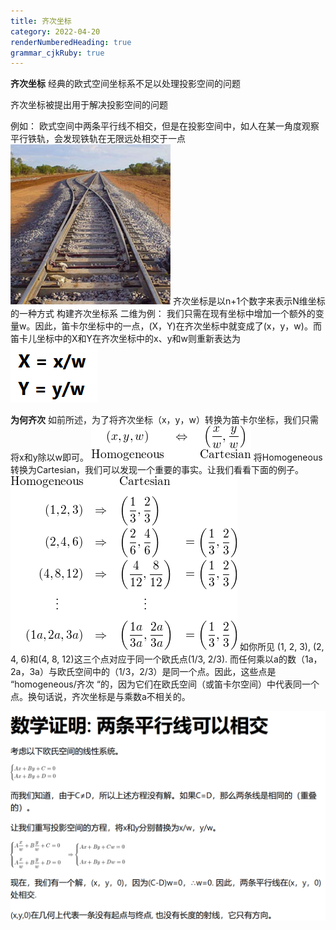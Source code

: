 ```yaml
---
title: 齐次坐标
category: 2022-04-20
renderNumberedHeading: true
grammar_cjkRuby: true
---
```



**齐次坐标**
经典的欧式空间坐标系不足以处理投影空间的问题

齐次坐标被提出用于解决投影空间的问题

例如：
欧式空间中两条平行线不相交，但是在投影空间中，如人在某一角度观察平行铁轨，会发现铁轨在无限远处相交于一点
![enter description here](./images/1650455911070.png)
齐次坐标是以n+1个数字来表示N维坐标的一种方式
构建齐次坐标系
二维为例：
我们只需在现有坐标中增加一个额外的变量w。因此，笛卡尔坐标中的一点，(X，Y)在齐次坐标中就变成了(x，y，w)。而笛卡儿坐标中的X和Y在齐次坐标中的x、y和w则重新表达为
![enter description here](./images/1650456005177.png)

**为何齐次**
如前所述，为了将齐次坐标（x，y，w）转换为笛卡尔坐标，我们只需将x和y除以w即可。
![enter description here](./images/1650456261347.png)
将Homogeneous转换为Cartesian，我们可以发现一个重要的事实。让我们看看下面的例子。
![enter description here](./images/1650456329244.png)
如你所见 (1, 2, 3), (2, 4, 6)和(4, 8, 12)这三个点对应于同一个欧氏点(1/3, 2/3). 而任何乘以a的数（1a，2a，3a）与欧氏空间中的（1/3，2/3）是同一个点。因此，这些点是 “homogeneous/齐次 “的，因为它们在欧氏空间（或笛卡尔空间）中代表同一个点。换句话说，齐次坐标是与乘数a不相关的。

![enter description here](./images/1650456435292.png)

